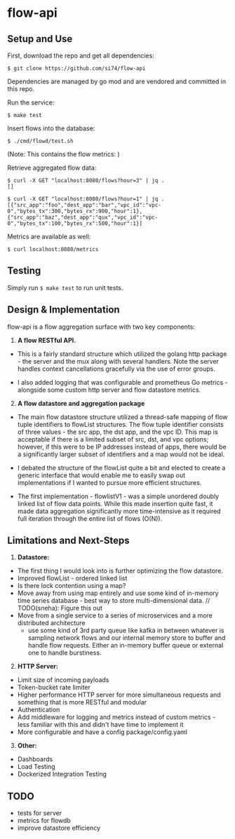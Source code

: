 # flow-api

## Setup and Use

First, download the repo and get all dependencies:

`$ git clone https://github.com/si74/flow-api`

Dependencies are managed by go mod and are vendored and committed in this repo. 

Run the service: 

`$ make test`

Insert flows into the database: 

`$ ./cmd/flowd/test.sh`

(Note: This contains the flow metrics: )

Retrieve aggregated flow data: 

```
$ curl -X GET "localhost:8080/flows?hour=3" | jq .
[]

$ curl -X GET "localhost:8080/flows?hour=1" | jq .
[{"src_app":"foo","dest_app":"bar","vpc_id":"vpc-0","bytes_tx":300,"bytes_rx":900,"hour":1},{"src_app":"baz","dest_app":"qux","vpc_id":"vpc-0","bytes_tx":100,"bytes_rx":500,"hour":1}]
```

Metrics are available as well: 

`$ curl localhost:8080/metrics`

## Testing 

Simply run `$ make test` to run unit tests. 

## Design & Implementation 

flow-api is a flow aggregation surface with two key components: 

1. <b>A flow RESTful API.</b>
  - This is a fairly standard structure which utilized the golang http package - the server and the mux along with several handlers. Note the server handles context cancellations gracefully via the use of error groups. 

  - I also added logging that was configurable and prometheus Go metrics - alongside some custom http server and flow datastore metrics. 

2. <b>A flow datastore and aggregation package</b>

  - The main flow datastore structure utilized a thread-safe mapping of flow tuple identifiers to flowList structures. The flow tuple identifier consists of three values - the src app, the dst app, and the vpc ID. This map is acceptable if there is a limited subset of src, dst, and vpc options; however, if this were to be IP addresses instead of apps, there would be a significantly larger subset of identifiers and a map would not be ideal. 

  - I debated the structure of the flowList quite a bit and elected to create a generic interface that would enable me to easily swap out implementations if I wanted to pursue more efficient structures. 

  - The first implementation - flowlistV1 - was a simple unordered doubly linked list of flow data points. While this made insertion quite fast, it made data aggregation significantly more time-intensive as it required full iteration through the entire list of flows (O(N)). 

## Limitations and Next-Steps 

1. <b>Datastore:</b>
  - The first thing I would look into is further optimizing the flow datastore. 
  - Improved flowList - ordered linked list 
  - Is there lock contention using a map? 
  - Move away from using map entirely and use some kind of in-memory time series database - best way to store multi-dimensional data. 
// TODO(sneha): Figure this out
  - Move from a single service to a series of microservices and a more distributed architecture 
    - use some kind of 3rd party queue like kafka in between whatever is sampling network flows and our internal memory store to buffer and handle flow requests. Either an in-memory buffer queue or external one to handle burstiness.

2. <b>HTTP Server:</b>
  - Limit size of incoming payloads
  - Token-bucket rate limiter 
  - Higher performance HTTP server for more simultaneous requests and something that is more RESTful and modular 
  - Authentication 
  - Add middleware for logging and metrics instead of custom metrics - less familiar with this and didn't have time to implement it 
  - More configurable and have a config package/config.yaml 

3. <b>Other:</b> 
  - Dashboards 
  - Load Testing
  - Dockerized Integration Testing 

## TODO

- tests for server 
- metrics for flowdb
- improve datastore efficiency 
